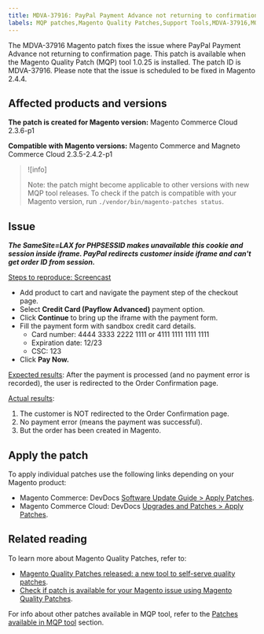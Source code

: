 ```yaml
---
title: MDVA-37916: PayPal Payment Advance not returning to confirmation page
labels: MQP patches,Magento Quality Patches,Support Tools,MDVA-37916,MQP fixes,Magento Commerce Cloud,1.0.25,2.4.4,2.3.6-p1,2.3.5-2.4.2-p1,
---
```


The MDVA-37916 Magento patch fixes the issue where PayPal Payment Advance not returning to confirmation page. This patch is available when the Magento Quality Patch (MQP) tool 1.0.25 is installed. The patch ID is MDVA-37916. Please note that the issue is scheduled to be fixed in Magento 2.4.4.

## Affected products and versions

**The patch is created for Magento version:**
Magento Commerce Cloud 2.3.6-p1

**Compatible with Magento versions:**
Magento Commerce and Magneto Commerce Cloud 2.3.5-2.4.2-p1

>![info]
>
>Note: the patch might become applicable to other versions with new MQP tool releases. To check if the patch is compatible with your Magento version, run `./vendor/bin/magento-patches status`.

## Issue
***The SameSite=LAX for PHPSESSID makes unavailable this cookie and session inside iframe. PayPal redirects customer inside iframe and can't get order ID from session.***

<ins>Steps to reproduce: [Screencast](https://assets.adobe.com/public/025d479b-5796-4772-6f3d-adc86306a799)</ins>

* Add product to cart and navigate the payment step of the checkout page.
* Select **Credit Card (Payflow Advanced)** payment option.
* Click **Continue** to bring up the iframe with the payment form.
* Fill the payment form with sandbox credit card details.
     * Card number: 4444 3333 2222 1111 or 4111 1111 1111 1111
     * Expiration date: 12/23
     * CSC: 123
* Click **Pay Now.**

<ins>Expected results</ins>:
After the payment is processed (and no payment error is recorded), the user is redirected to the Order Confirmation page.

<ins>Actual results</ins>:
1. The customer is NOT redirected to the Order Confirmation page.
1. No payment error (means the payment was successful).
1. But the order has been created in Magento.

## Apply the patch

To apply individual patches use the following links depending on your Magento product:

* Magento Commerce: DevDocs [Software Update Guide > Apply Patches](https://devdocs.magento.com/guides/v2.4/comp-mgr/patching/mqp.html).
* Magento Commerce Cloud: DevDocs [Upgrades and Patches > Apply Patches](https://devdocs.magento.com/cloud/project/project-patch.html).

## Related reading

To learn more about Magento Quality Patches, refer to:

* [Magento Quality Patches released: a new tool to self-serve quality patches](https://support.magento.com/hc/en-us/articles/360047139492).
* [Check if patch is available for your Magento issue using Magento Quality Patches](https://support.magento.com/hc/en-us/articles/360047125252).

For info about other patches available in MQP tool, refer to the [Patches available in MQP tool](https://support.magento.com/hc/en-us/sections/360010506631-Patches-available-in-MQP-tool-) section.
